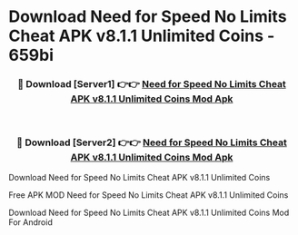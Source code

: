 # Download Need for Speed No Limits Cheat APK v8.1.1 Unlimited Coins - 659bi



<div align="center">
<h3>🔴 Download [Server1] 👉👉 <a href="https://momento.my/?title=Need_for_Speed_No_Limits_Cheat_APK_v8.1.1_Unlimited_Coins">Need for Speed No Limits Cheat APK v8.1.1 Unlimited Coins Mod Apk</a></h3><br>

<h3>🔴 Download [Server2] 👉👉 <a href="https://momento.my/?title=Need_for_Speed_No_Limits_Cheat_APK_v8.1.1_Unlimited_Coins">Need for Speed No Limits Cheat APK v8.1.1 Unlimited Coins Mod Apk</a></h3>
</div>



Download Need for Speed No Limits Cheat APK v8.1.1 Unlimited Coins 

Free APK MOD Need for Speed No Limits Cheat APK v8.1.1 Unlimited Coins 

Download Need for Speed No Limits Cheat APK v8.1.1 Unlimited Coins Mod For Android
